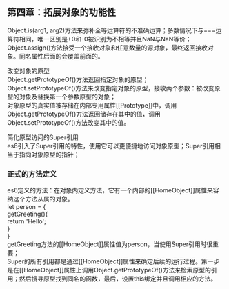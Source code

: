 ## 第四章：拓展对象的功能性

Object.is(arg1, arg2)方法来弥补全等运算符的不准确运算；多数情况下与===运算符相同，唯一区别是+0和-0被识别为不相等并且NaN与NaN等价；<br>
Object.assign()方法接受一个接收对象和任意数量的源对象，最终返回接收对象。同名属性后面的会覆盖前面的。<br>

改变对象的原型<br>
Object.getPrototypeOf()方法返回指定对象的原型；<br>
Object.setPrototypeOf()方法来改变指定对象的原型，接收两个参数：被改变原型的对象及替换第一个参数原型的对象；<br>
对象原型的真实值被存储在内部专用属性[[Prototype]]中，调用Object.getPrototypeOf()方法返回储存在其中的值，调用Object.setPrototypeOf()方法改变其中的值。<br>

简化原型访问的Super引用<br>
es6引入了Super引用的特性，使用它可以更便捷地访问对象原型；Super引用相当于指向对象原型的指针；<br>

### 正式的方法定义
es6定义的方法：在对象内定义方法，它有一个内部的[[HomeObject]]属性来容纳这个方法从属的对象。<br>
let person = {<br>
  getGreeting(){<br>
    return 'Hello';<br>
  }<br>
}<br>
getGreeting方法的[[HomeObject]]属性值为person，当使用Super引用时很重要；<br>
Super的所有引用都是通过[[HomeObject]]属性来确定后续的运行过程。第一步是在[[HomeObject]]属性上调用Object.getPrototypeOf()方法来检索原型的引用；然后搜寻原型找到同名的函数，最后，设置this绑定并且调用相应的方法。<br>
